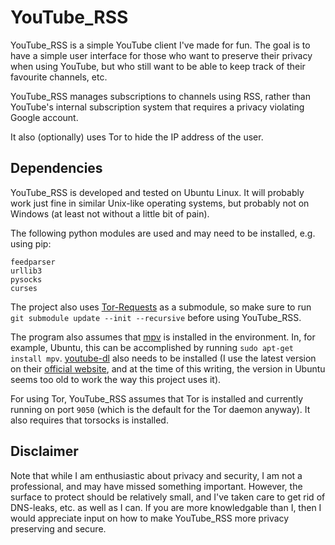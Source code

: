 # YouTube_RSS

YouTube\_RSS is a simple YouTube client I've made for fun. The goal is to have a simple
user interface for those who want to preserve their privacy when using YouTube, but who
still want to be able to keep track of their favourite channels, etc.

YouTube\_RSS manages subscriptions to channels using RSS, rather than YouTube's
internal subscription system that requires a privacy violating Google account.

It also (optionally) uses Tor to hide the IP address of the user.

## Dependencies

YouTube\_RSS is developed and tested on Ubuntu Linux. It will probably work just fine in
similar Unix-like operating systems, but probably not on Windows (at least not without
a little bit of pain).

The following python modules are used and may need to be installed, e.g. using pip:
```
feedparser
urllib3
pysocks
curses
```
The project also uses [Tor-Requests](https://github.com/SimonDaNinja/tor_requests/tree/db191029791e12a73d02f6533f17371fea6aeed1)
as a submodule, so make sure to run `git submodule update --init --recursive`
before using YouTube\_RSS.

The program also assumes that [mpv](https://github.com/mpv-player/mpv) is
installed in the environment. In, for example, Ubuntu, this can be accomplished
by running `sudo apt-get install mpv`. [youtube-dl](https://github.com/ytdl-org) also
needs to be installed (I use the latest version on their [official website](https://youtube-dl.org/), and
at the time of this writing, the version in Ubuntu seems too old to work the way this
project uses it).

For using Tor, YouTube\_RSS assumes that Tor is installed and currently running
on port `9050` (which is the default for the Tor daemon anyway). It also requires that
torsocks is installed.

## Disclaimer

Note that while I am enthusiastic about privacy and security,
I am not a professional, and may have missed something important. However, the surface to protect
should be relatively small, and I've taken care to get rid of DNS-leaks, etc. as well as I can.
If you are more knowledgable than I, then I would appreciate input on how to make YouTube\_RSS
more privacy preserving and secure.
